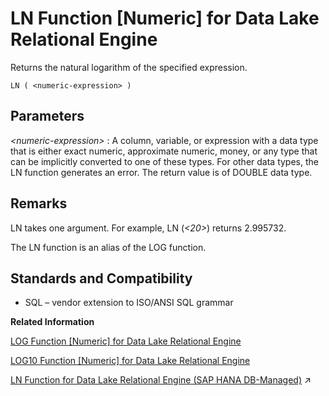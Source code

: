 <!-- loioa55f245c84f21015b1f7fdabe2f902dc -->

# LN Function \[Numeric\] for Data Lake Relational Engine

Returns the natural logarithm of the specified expression.



```
LN ( <numeric-expression> )
```



<a name="loioa55f245c84f21015b1f7fdabe2f902dc__LN_parm1"/>

## Parameters

 *<numeric-expression\>*
 :   A column, variable, or expression with a data type that is either exact numeric, approximate numeric, money, or any type that can be implicitly converted to one of these types. For other data types, the LN function generates an error. The return value is of DOUBLE data type.

 

<a name="loioa55f245c84f21015b1f7fdabe2f902dc__LN_remarks1"/>

## Remarks

LN takes one argument. For example, LN \(*<20\>*\) returns 2.995732.

The LN function is an alias of the LOG function.



<a name="loioa55f245c84f21015b1f7fdabe2f902dc__LN_standards1"/>

## Standards and Compatibility

-   SQL – vendor extension to ISO/ANSI SQL grammar

**Related Information**  


[LOG Function \[Numeric\] for Data Lake Relational Engine](log-function-numeric-for-data-lake-relational-engine-a560332.md "Returns the natural logarithm of a number.")

[LOG10 Function \[Numeric\] for Data Lake Relational Engine](log10-function-numeric-for-data-lake-relational-engine-a560b1f.md "Returns the base 10 logarithm of a number.")

[LN Function for Data Lake Relational Engine (SAP HANA DB-Managed)](https://help.sap.com/viewer/a898e08b84f21015969fa437e89860c8/2023_1_QRC/en-US/bb099528303b4a94b070c07d2956b0b1.html "Returns the natural logarithm of the specified expression.") :arrow_upper_right:

